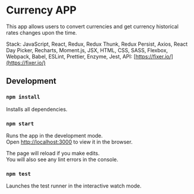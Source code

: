 # Currency APP

This app allows users to convert currencies and get currency historical rates changes upon the time.

Stack: JavaScript, React, Redux, Redux Thunk, Redux Persist, Axios, React Day Picker, Recharts, Moment.js, JSX, HTML, CSS, SASS, Flexbox, Webpack, Babel, ESLint, Prettier, Enzyme, Jest, API: [https://fixer.io/](https://fixer.io/)

## Development
### `npm install`

Installs all dependencies.

### `npm start`

Runs the app in the development mode.<br>
Open [http://localhost:3000](http://localhost:3000) to view it in the browser.

The page will reload if you make edits.<br>
You will also see any lint errors in the console.

### `npm test`

Launches the test runner in the interactive watch mode.<br>
